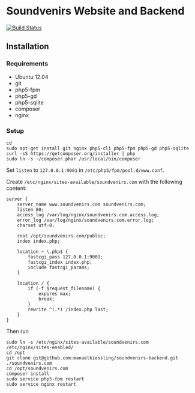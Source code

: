 # Soundvenirs Website and Backend

[![Build Status](https://travis-ci.org/manuelkiessling/soundvenirs-backend.png?branch=master)](https://travis-ci.org/manuelkiessling/soundvenirs-backend)

## Installation

### Requirements

* Ubuntu 12.04
* git
* php5-fpm
* php5-gd
* php5-sqlite
* composer
* nginx

### Setup

    cd
    sudo apt-get install git nginx php5-cli php5-fpm php5-gd php5-sqlite
    curl -sS https://getcomposer.org/installer | php
    sudo ln -s ~/composer.phar /usr/local/bin/composer

Set `listen` to `127.0.0.1:9001` in `/etc/php5/fpm/pool.d/www.conf`.

Create `/etc/nginx/sites-available/soundvenirs.com` with the following content:

    server {
        server_name www.soundvenirs.com soundvenirs.com;
        listen 80;
        access_log /var/log/nginx/soundvenirs.com.access.log;
        error_log /var/log/nginx/soundvenirs.com.error.log;
        charset utf-8;
    
        root /opt/soundvenirs.com/public;
        index index.php;
    
        location ~ \.php$ {
            fastcgi_pass 127.0.0.1:9001;
            fastcgi_index index.php;
            include fastcgi_params;
        }
    
        location / {
            if (-f $request_filename) {
                expires max;
                break;
            }
            rewrite ^(.*) /index.php last;
        }
    }

Then run

    sudo ln -s /etc/nginx/sites-available/soundvenirs.com /etc/nginx/sites-enabled/
    cd /opt
    git clone git@github.com:manuelkiessling/soundvenirs-backend.git ./soundvenirs.com
    cd /opt/soundvenirs.com
    composer install
    sudo service php5-fpm restart
    sudo service nginx restart

